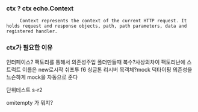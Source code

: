 
### ctx ? ctx echo.Context
```
     Context represents the context of the current HTTP request. It holds request and response objects, path, path parameters, data and registered handler.
```
### ctx가 필요한 이유
인터페이스?
팩토리를 통해서 의존성주입
폴더만들때 복수?사상의차이
팩토리난에 스트럭트 이름은 new로시작
쉬프투 f6
싱글톤
리시버
목객체?mock
덕타이핑
의존성을 느슨하게
mock을 자동으로 준다

단위테스트
s-r2




omitempty 가 뭐지?